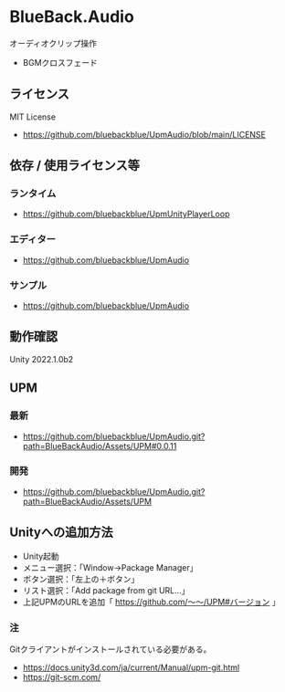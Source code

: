 # BlueBack.Audio
オーディオクリップ操作
* BGMクロスフェード

## ライセンス
MIT License
* https://github.com/bluebackblue/UpmAudio/blob/main/LICENSE

## 依存 / 使用ライセンス等
### ランタイム
* https://github.com/bluebackblue/UpmUnityPlayerLoop
### エディター
* https://github.com/bluebackblue/UpmAudio
### サンプル
* https://github.com/bluebackblue/UpmAudio

## 動作確認
Unity 2022.1.0b2

## UPM
### 最新
* https://github.com/bluebackblue/UpmAudio.git?path=BlueBackAudio/Assets/UPM#0.0.11
### 開発
* https://github.com/bluebackblue/UpmAudio.git?path=BlueBackAudio/Assets/UPM

## Unityへの追加方法
* Unity起動
* メニュー選択：「Window->Package Manager」
* ボタン選択：「左上の＋ボタン」
* リスト選択：「Add package from git URL...」
* 上記UPMのURLを追加「 https://github.com/～～/UPM#バージョン 」
### 注
Gitクライアントがインストールされている必要がある。
* https://docs.unity3d.com/ja/current/Manual/upm-git.html
* https://git-scm.com/


